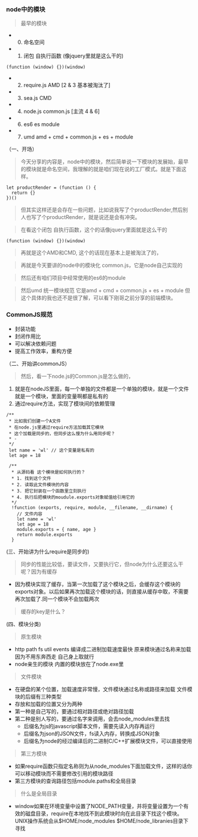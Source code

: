 ### node中的模块

> 最早的模块
- 0. 命名空间
- 1. 闭包 自执行函数 (像jquery里就是这么干的)
```
(function (window) {})(window)
```
- 2. require.js AMD  [2 & 3 基本被淘汰了]
- 3. sea.js CMD
- 4. node.js common.js [主流 4 & 6]
- 6. es6 es module
- 7. umd amd + cmd + common.js + es + module

（一、开场）
> 今天分享的内容是，node中的模块，然后简单说一下模块的发展始，最早的模块就是命名空间，我理解的就是咱们现在说的工厂模式。就是下面这样。
```
let productRender = (function () {
  return {}
})()
```
> 但其实这样还是会存在一些问题，比如说我写了个productRender,然后别人也写了个productRender，就是说还是会有冲突。

> 在看这个闭包 自执行函数，这个的话像jquery里面就是这么干的
```
(function (window) {})(window)
```

> 再就是这个AMD和CMD, 这个的话现在基本上是被淘汰了的，

> 再就是今天要讲的node中的模块化 common.js，它是node自己实现的

> 然后还有咱们项目中经常使用的es6的module

> 然后umd 统一模块规范 它是amd + cmd + common.js + es + module 但这个具体的我也还不是很了解，可以看下刚哥之前分享的前端模块。

### CommonJS规范

- 封装功能
- 封闭作用比
- 可以解决依赖问题
- 提高工作效率，重构方便

（二、开始讲commonJS）

> 然后，看一下node.js的Common.js是怎么做的，
1. 就是在nodeJS里面，每一个单独的文件都是一个单独的模块，就是一个文件就是一个模块，里面的变量啊都是私有的
2. 通过require方法，实现了模块间的依赖管理
```
/**
 * 比如我们创建一个A文件
 * 在node.js里通过require方法加载其它模块
 * 这个加载是同步的，但同步这么慢为什么用同步呢？
 * - 
 */
 let name = 'wl' // 这个变量是私有的
 let age = 18

 /**
  * 从源码看 这个模块是如何执行的？
  * 1. 找到这个文件
  * 2. 读取此文件模块的内容
  * 3. 把它封装在一个函数里立刻执行
  * 4. 执行后把模块的moudule.exports对象赋值给引用它的
  */
  !function (exports, require, module, __filename, __dirname) {
    // 文件内容
    let name = 'wl'
    let age = 18
    module.exports = { name, age }
    return module.exports
  }
```

(三、开始讲为什么require是同步的)
> 同步的性能比较低，要读文件，又要执行它，但node为什么还要这么干呢？因为有缓存
- 因为模块实现了缓存，当第一次加载了这个模块之后，会缓存这个模块的exports对象。以后如果再次加载这个模块的话，则直接从缓存中取，不需要再次加载了.同一个模块不会加载两次
> 缓存的key是什么？

(四、模块分类)
> 原生模块
- http path fs util events 编译成二进制加载速度最快 原来模块通过名称来加载 因为不用东奔西走 自己身上取就行
- node亲生的模块 内置的模块放在了node.exe里
> 文件模块
- 在硬盘的某个位置，加载速度非常慢，文件模块通过名称或路径来加载 文件模块的后缀有三种类型
- 存放和加载的位置又分为两种
- 第一种是自己写的，要通过相对路径或绝对路径加载
- 第二种是别人写的，要通过名字来调用，会去node_modules里去找
  - 后缀名为js的javascript脚本文件，需要先读入内存再运行
  - 后缀名为json的JSON文件，fs读入内存，转换成JSON对象
  - 后缀名为node的经过编译后的二进制C/C++扩展模块文件，可以直接使用
> 第三方模块
- 如果require函数只指定名称则为从node_modules下面加载文件，这样的话你可以移动模块而不需要修改引用的模块路径
- 第三方模块的查询路径包括module.paths和全局目录

> 什么是全局目录
- window如果在环境变量中设置了NODE_PATH变量，并将变量设置为一个有效的磁盘目录，require在本地找不到此模块时向在此目录下找这个模块。UNIX操作系统会从$HOME/node_modules $HOME/node_libranies目录下寻找